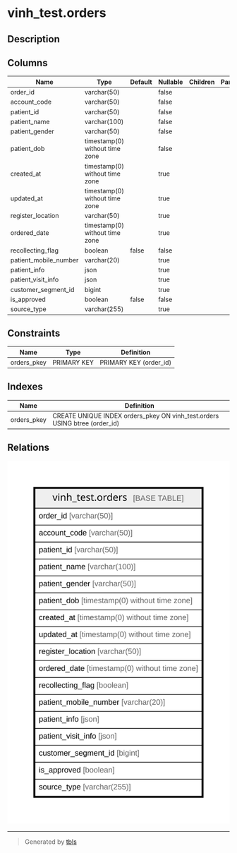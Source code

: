 # vinh_test.orders

## Description

## Columns

| Name | Type | Default | Nullable | Children | Parents | Comment |
| ---- | ---- | ------- | -------- | -------- | ------- | ------- |
| order_id | varchar(50) |  | false |  |  |  |
| account_code | varchar(50) |  | false |  |  |  |
| patient_id | varchar(50) |  | false |  |  |  |
| patient_name | varchar(100) |  | false |  |  |  |
| patient_gender | varchar(50) |  | false |  |  |  |
| patient_dob | timestamp(0) without time zone |  | false |  |  |  |
| created_at | timestamp(0) without time zone |  | true |  |  |  |
| updated_at | timestamp(0) without time zone |  | true |  |  |  |
| register_location | varchar(50) |  | true |  |  |  |
| ordered_date | timestamp(0) without time zone |  | true |  |  |  |
| recollecting_flag | boolean | false | false |  |  |  |
| patient_mobile_number | varchar(20) |  | true |  |  |  |
| patient_info | json |  | true |  |  |  |
| patient_visit_info | json |  | true |  |  |  |
| customer_segment_id | bigint |  | true |  |  |  |
| is_approved | boolean | false | false |  |  |  |
| source_type | varchar(255) |  | true |  |  |  |

## Constraints

| Name | Type | Definition |
| ---- | ---- | ---------- |
| orders_pkey | PRIMARY KEY | PRIMARY KEY (order_id) |

## Indexes

| Name | Definition |
| ---- | ---------- |
| orders_pkey | CREATE UNIQUE INDEX orders_pkey ON vinh_test.orders USING btree (order_id) |

## Relations

![er](vinh_test.orders.svg)

---

> Generated by [tbls](https://github.com/k1LoW/tbls)
